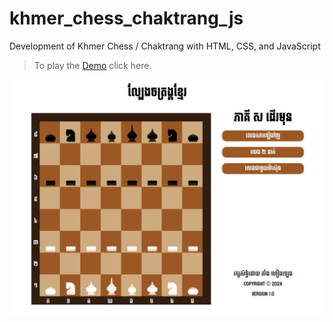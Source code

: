 # khmer_chess_chaktrang_js

Development of Khmer Chess / Chaktrang with HTML, CSS, and JavaScript

> To play the [Demo](https://chaktrang.creativvity.com) click here.

![Demo](/images/demo.png)
